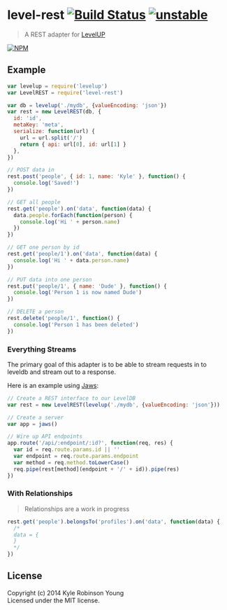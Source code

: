 # level-rest [![Build Status](https://secure.travis-ci.org/shama/level-rest.png?branch=master)](http://travis-ci.org/shama/level-rest) [![unstable](http://badges.github.io/stability-badges/dist/unstable.svg)](http://github.com/badges/stability-badges)

> A REST adapter for [LevelUP](https://github.com/rvagg/node-levelup)

[![NPM](https://nodei.co/npm/level-rest.png?compact=true)](https://nodei.co/npm/level-rest/)

## Example

```js
var levelup = require('levelup')
var LevelREST = require('level-rest')

var db = levelup('./mydb', {valueEncoding: 'json'})
var rest = new LevelREST(db, {
  id: 'id',
  metaKey: 'meta',
  serialize: function(url) {
    url = url.split('/')
    return { api: url[0], id: url[1] }
  },
})

// POST data in
rest.post('people', { id: 1, name: 'Kyle' }, function() {
  console.log('Saved!')
})

// GET all people
rest.get('people').on('data', function(data) {
  data.people.forEach(function(person) {
    console.log('Hi ' + person.name)
  })
})

// GET one person by id
rest.get('people/1').on('data', function(data) {
  console.log('Hi ' + data.person.name)
})

// PUT data into one person
rest.put('people/1', { name: 'Dude' }, function() {
  console.log('Person 1 is now named Dude')
})

// DELETE a person
rest.delete('people/1', function() {
  console.log('Person 1 has been deleted')
})
```

### Everything Streams

The primary goal of this adapter is to be able to stream requests in to leveldb and stream out to a response.

Here is an example using [Jaws](https://www.npmjs.org/package/jaws):

```js
// Create a REST interface to our LevelDB
var rest = new LevelREST(levelup('./mydb', {valueEncoding: 'json'}))

// Create a server
var app = jaws()

// Wire up API endpoints
app.route('/api/:endpoint/:id?', function(req, res) {
  var id = req.route.params.id || ''
  var endpoint = req.route.params.endpoint
  var method = req.method.toLowerCase()
  req.pipe(rest[method](endpoint + '/' + id)).pipe(res)
})
```

### With Relationships

> Relationships are a work in progress

```js
rest.get('people').belongsTo('profiles').on('data', function(data) {
  /*
  data = {
  }
  */
})
```

## License
Copyright (c) 2014 Kyle Robinson Young  
Licensed under the MIT license.
